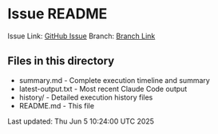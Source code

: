 # Issue README

Issue Link: [GitHub Issue](https://github.com/t-sugimura-ruten/claude-code-workflow/issues/13)
Branch: [Branch Link](https://github.com/t-sugimura-ruten/claude-code-workflow/tree/claude-code/issue-13)

## Files in this directory

- summary.md - Complete execution timeline and summary
- latest-output.txt - Most recent Claude Code output
- history/ - Detailed execution history files
- README.md - This file

Last updated: Thu Jun  5 10:24:00 UTC 2025
